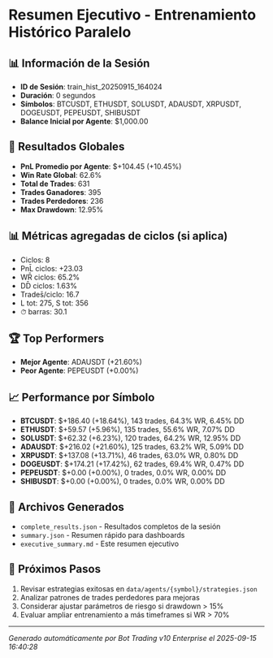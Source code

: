 # Resumen Ejecutivo - Entrenamiento Histórico Paralelo

## 📊 Información de la Sesión
- **ID de Sesión**: train_hist_20250915_164024
- **Duración**: 0 segundos
- **Símbolos**: BTCUSDT, ETHUSDT, SOLUSDT, ADAUSDT, XRPUSDT, DOGEUSDT, PEPEUSDT, SHIBUSDT
- **Balance Inicial por Agente**: $1,000.00

## 🎯 Resultados Globales
- **PnL Promedio por Agente**: $+104.45 (+10.45%)
- **Win Rate Global**: 62.6%
- **Total de Trades**: 631
- **Trades Ganadores**: 395
- **Trades Perdedores**: 236
- **Max Drawdown**: 12.95%

## 📊 Métricas agregadas de ciclos (si aplica)
- Ciclos: 8
- PnL̄ ciclos: +23.03
- WR̄ ciclos: 65.2%
- DD̄ ciclos: 1.63%
- Trades̄/ciclo: 16.7
- L tot: 275, S tot: 356
- ⏱̄ barras: 30.1


## 🏆 Top Performers
- **Mejor Agente**: ADAUSDT (+21.60%)
- **Peor Agente**: PEPEUSDT (+0.00%)

## 📈 Performance por Símbolo
- **BTCUSDT**: $+186.40 (+18.64%), 143 trades, 64.3% WR, 6.45% DD
- **ETHUSDT**: $+59.57 (+5.96%), 135 trades, 55.6% WR, 7.07% DD
- **SOLUSDT**: $+62.32 (+6.23%), 120 trades, 64.2% WR, 12.95% DD
- **ADAUSDT**: $+216.02 (+21.60%), 125 trades, 63.2% WR, 5.09% DD
- **XRPUSDT**: $+137.08 (+13.71%), 46 trades, 63.0% WR, 0.80% DD
- **DOGEUSDT**: $+174.21 (+17.42%), 62 trades, 69.4% WR, 0.47% DD
- **PEPEUSDT**: $+0.00 (+0.00%), 0 trades, 0.0% WR, 0.00% DD
- **SHIBUSDT**: $+0.00 (+0.00%), 0 trades, 0.0% WR, 0.00% DD

## 📁 Archivos Generados
- `complete_results.json` - Resultados completos de la sesión
- `summary.json` - Resumen rápido para dashboards
- `executive_summary.md` - Este resumen ejecutivo

## 🎯 Próximos Pasos
1. Revisar estrategias exitosas en `data/agents/{symbol}/strategies.json`
2. Analizar patrones de trades perdedores para mejoras
3. Considerar ajustar parámetros de riesgo si drawdown > 15%
4. Evaluar ampliar entrenamiento a más timeframes si WR > 70%

---
*Generado automáticamente por Bot Trading v10 Enterprise el 2025-09-15 16:40:28*
